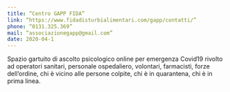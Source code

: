 ```yaml
---
title: “Centro GAPP FIDA”
link: “https://www.fidadisturbialimentari.com/gapp/contatti/”
phone: “0131.325.369”
mail: “associazionegapp@gmail.com”
date: 2020-04-1
---
```


Spazio gartuito di ascolto psicologico online per emergenza Covid19 rivolto ad operatori sanitari, personale ospedaliero, volontari, farmacisti, forze dell’ordine, chi è vicino alle persone colpite, chi è in quarantena, chi è in prima linea.
